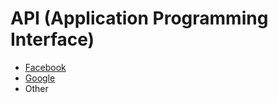 # API (Application Programming Interface)

- [Facebook](https://developers.facebook.com/)
- [Google](https://developers.google.com/products/)
- Other